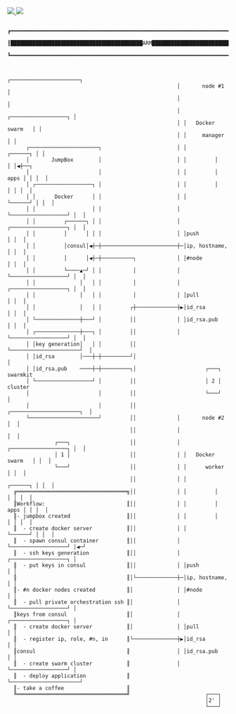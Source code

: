 

<a href="https://portal.azure.com/#create/Microsoft.Template/uri/https%3A%2F%2Fraw.githubusercontent.com%2Falterway%2Farm-prestashop-docker-cluster%2Fmaster%2Fazuredeploy.json" target="_blank">
    <img src="http://azuredeploy.net/deploybutton.png"/>
</a>
<a href="http://armviz.io/#/?load=https%3A%2F%2Fraw.githubusercontent.com%2Falterway%2Farm-prestashop-docker-cluster%2Fmaster%2Fazuredeploy.json" target="_blank">
    <img src="http://armviz.io/visualizebutton.png"/>
</a>

                                                                                                 
                                                                                                 
                                                                                                 
                                                                                                 
        ┏━━━━━━━━━━━━━━━━━━━━━━━━━━━━━━━━━━━━━━━━━━━━━━━━━━━━━━━━━━━━━━━━━━━━━━━━━━━━━━━━┓
        ┃██████████████████████████████████████████ARM███████████████████████████████████┃
        ┗━━━━━━━━━━━━━━━━━━━━━━━━━━━━━━━━━━━━━━━━━━━━━━━━━━━━━━━━━━━━━━━━━━━━━━━━━━━━━━━━┛
                                                                                                 
                                                                                                 
                                                          ┌──────────────────────┐               
                                                          │       node #1        │               
                                                          │                      │               
                                                          │ ┌──────────────────┐ │               
                                                          │ │   Docker swarm   │ │               
                                                          │ │     manager      │ │               
          ┌──────────────────────┐                        │ │         ┌──────┐ │ │               
          │       JumpBox        │                        │ │         │      │ │◀┼──┐            
          │                      │                        │ │         │ apps │ │ │  │            
          │ ┌──────────────────┐ │                        │ │         │      │ │ │  │            
          │ │      Docker      │ │                        │ │         └──────┘ │ │  │            
          │ │                  │ │                        │ └──────────────────┘ │  │            
          │ │         ┌──────┐ │ │                        │ ┌──────────────────┐ │  │            
          │ │         │      │ │ │                        │ │push              │ │  │            
          │ │         │consul│◀┼─┼────────────────────────┼─│ip, hostname,     │ │  │            
          │ │         │      │◀┼─┼──────────┐             │ │#node             │ │  │            
          │ │         └────▲─┘ │ │          │             │ └──────────────────┘ │  │            
          │ │              │   │ │          │             │ ┌──────────────────┐ │  │            
          │ │              │   │ │          │             │ │pull              │ │  │            
          │ │              │   │ │         ┌┼─────────────┼▶│id_rsa            │ │  │            
          │ └──────────────┼───┘ │         ││             │ │id_rsa.pub        │ │  │            
          │ ┌──────────────┼───┐ │         ││             │ └──────────────────┘ │  │            
          │ │key generation│   │ │         ││             └──────────────────────┘  │            
          │ │id_rsa        │───┼─┼─────────┘│                                       │            
          │ │id_rsa.pub    ────┼─┼─────────┐│                      ┌───┐        swarmkit         
          │ └──────────────────┘ │         ││                      │ 2 │         cluster         
          │                      │         ││                      └───┘            │            
          │                      │         ││             ┌──────────────────────┐  │            
          └──────────────────────┘         ││             │       node #2        │  │            
                                           ││             │                      │  │            
                   ┌───┐                   ││             │ ┌──────────────────┐ │  │            
                   │ 1 │                   ││             │ │   Docker swarm   │ │  │            
                   └───┘                   ││             │ │      worker      │ │  │            
                                           ││             │ │         ┌──────┐ │ │  │            
      ╔═══════════════════════════════════╗││             │ │         │      │ │ │  │            
      ║Workflow:                          ║││             │ │         │ apps │ │ │  │            
      ║- jumpbox created                  ║││             │ │         │      │ │ │  │            
      ║  - create docker server           ║││             │ │         └──────┘ │ │  │            
      ║  - spawn consul container         ║││             │ └──────────────────┘ │◀─┘            
      ║  - ssh keys generation            ║││             │ ┌──────────────────┐ │               
      ║  - put keys in consul             ║││             │ │push              │ │               
      ║                                   ║│└─────────────┼─│ip, hostname,     │ │               
      ║- #n docker nodes created          ║│              │ │#node             │ │               
      ║  - pull private orchestration ssh ║│              │ └──────────────────┘ │               
      ║keys from consul                   ║│              │ ┌──────────────────┐ │               
      ║  - create docker server           ║│              │ │pull              │ │               
      ║  - register ip, role, #n, in      ║└──────────────┼▶│id_rsa            │ │               
      ║consul                             ║               │ │id_rsa.pub        │ │               
      ║  - create swarm cluster           ║               │ └──────────────────┘ │               
      ║  - deploy application             ║               └──────────────────────┘               
      ║- take a coffee                    ║                                                      
      ╚═══════════════════════════════════╝                        ┌───┐                         
                                                                   │2' │                         
                                                                   └───┘                         
